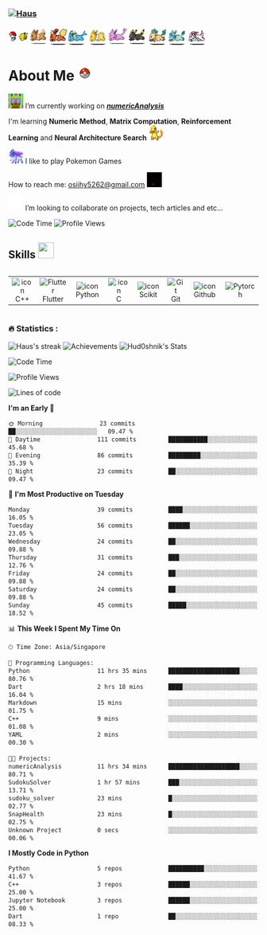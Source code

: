 <h3 align="left"><a href="https://github.com/Haus226">
   <img alt="Haus" src="https://readme-typing-svg.herokuapp.com?font=Fira+Code&pause=500&random=false&width=435&lines=Haus;AI%2FMath+enthusiast&width=700&height=60&color=68C3D4&vCenter=true&size=52" alt="Typing SVG"></a>
</h3>

 <div style="display: flex;">
     <img src="assets/pokemonashq.gif" alt="Pikachu" width="40" height="40">
     <img src="assets/eevee.gif" alt="Pikachu" width="40" height="40">
     <img src="assets/flareon.gif" alt="Pikachu" width="40" height="40">
     <img src="assets/vaporeon.gif" alt="Pikachu" width="40" height="40">
     <img src="assets/jolteon.gif" alt="Pikachu" width="40" height="40">
     <img src="assets/espeon.gif" alt="Pikachu" width="40" height="40">
     <img src="assets/umbreon.gif" alt="Pikachu" width="40" height="40">
     <img src="assets/leafeon.gif" alt="Pikachu" width="40" height="40">
     <img src="assets/glaceon.gif" alt="Pikachu" width="40" height="40">
     <img src="assets/sylveon.gif" alt="Pikachu" width="40" height="40">
 </div>

<h1 align="left">
   About Me
   <img src="assets/pokeball-throwing.gif" alt="Pikachu" width="30" height="30">
</h1>




<img src="assets/pikachu.gif" alt="Pikachu" width="30" height="30"> I’m currently working on ___[numericAnalysis](https://github.com/Haus226/numericAnalysis)___

I'm learning __Numeric Method__, __Matrix Computation__, __Reinforcement Learning__ and __Neural Architecture Search__ <img src="assets/charmander_shiny.gif" alt="Pikachu" width="30" height="30">

<img src="assets/suicune.gif" alt="Pikachu" width="30" height="30"> I like to play Pokemon Games 

How to reach me: osiihy5262@gmail.com <img src="assets/valor.gif" alt="Pikachu" width="30" height="30">

<img src="assets/sylveon_peek.gif" alt="Pikachu" width="30" height="30">  I’m looking to collaborate on projects, tech articles and etc... 

  
![Code Time](http://img.shields.io/badge/Code%20Time-27%20hrs%2023%20mins-blue) ![Profile Views](http://img.shields.io/badge/Profile%20Views-180-blue)

<h2> Skills <img src = "https://raw.githubusercontent.com/rahulbanerjee26/githubProfileReadmeGenerator/main/gifs/code.gif" width = 32px height=32px> </h2>


<div style="display: flex; justify-content: center;">
  <table>

   <td align="center" width="96">
     <img src="https://techstack-generator.vercel.app/cpp-icon.svg" alt="icon" width="65" height="65" />
     <br>C++
   </td>
   <td align="center" width="96">
     <img src="https://raw.githubusercontent.com/rahulbanerjee26/githubAboutMeGenerator/main/icons/flutter.svg" width="65" height="65" alt="Flutter" />
     <br>Flutter
   </td>
   <td align="center" width="96">
     <img src="https://techstack-generator.vercel.app/python-icon.svg" alt="icon" width="65" height="65" />
     <br>Python
   </td>
         <td align="center" width="96">
     <img src='https://raw.githubusercontent.com/rahulbanerjee26/githubAboutMeGenerator/main/icons/c.svg' alt="icon" width="65" height="65" />
     <br>C
   </td>


 <td align="center" width="96">
  <img src='https://raw.githubusercontent.com/rahulbanerjee26/githubAboutMeGenerator/main/icons/scikit.svg' alt="icon" width="65" height="65" />
  <br>Scikit
   </td>
   <td align="center" width="96">
     <img src="https://user-images.githubusercontent.com/25181517/192108372-f71d70ac-7ae6-4c0d-8395-51d8870c2ef0.png"
       width="48" height="48" alt="Git" />
     <br>Git
   </td>
   <td align="center" width="96">
     <img src="https://techstack-generator.vercel.app/github-icon.svg" alt="icon" width="65" height="65" />
     <br>Github
   </td>
         <td align="center" width="96">
       <img src='https://raw.githubusercontent.com/rahulbanerjee26/githubAboutMeGenerator/main/icons/pytorch.svg' width="48" height="48" alt="Pytorch" />

  </table>
</div>


<h3>🔥 Statistics :</h3>


<img alt="Haus's streak" src="http://github-readme-streak-stats.herokuapp.com?user=Haus226&theme=monokai&hide_border=true&date_format=j%20M%5B%20Y%5D&background=1F222E&stroke=FFFFFF&currStreakLabel=FFE8D1&sideLabels=FFE8D1&ring=68C3D4&fire=568EA3&currStreakNum=FFFFFF&sideNums=68C3D4"/>


<img alt="Achievements" src="https://github-profile-trophy.vercel.app/?username=Haus226&theme=nord&title=MultiLanguage,Commits,Followers,Stars&no-frame=true&margin-w=18"/>
<img alt="Hud0shnik's Stats" src="https://denvercoder1-github-readme-stats.vercel.app/api/?username=Haus226&show_icons=true&include_all_commits=true&count_private=true&theme=react&hide_border=true&bg_color=1F222E&title_color=68C3D4&icon_color=FFE8D1&hide_title=true&hide=contribs"/>



<!--START_SECTION:waka-->
![Code Time](http://img.shields.io/badge/Code%20Time-31%20hrs%2042%20mins-blue)

![Profile Views](http://img.shields.io/badge/Profile%20Views-96-blue)

![Lines of code](https://img.shields.io/badge/From%20Hello%20World%20I%27ve%20Written-216.5%20thousand%20lines%20of%20code-blue)

**I'm an Early 🐤** 

```text
🌞 Morning                23 commits          ██░░░░░░░░░░░░░░░░░░░░░░░   09.47 % 
🌆 Daytime                111 commits         ███████████░░░░░░░░░░░░░░   45.68 % 
🌃 Evening                86 commits          █████████░░░░░░░░░░░░░░░░   35.39 % 
🌙 Night                  23 commits          ██░░░░░░░░░░░░░░░░░░░░░░░   09.47 % 
```
📅 **I'm Most Productive on Tuesday** 

```text
Monday                   39 commits          ████░░░░░░░░░░░░░░░░░░░░░   16.05 % 
Tuesday                  56 commits          ██████░░░░░░░░░░░░░░░░░░░   23.05 % 
Wednesday                24 commits          ██░░░░░░░░░░░░░░░░░░░░░░░   09.88 % 
Thursday                 31 commits          ███░░░░░░░░░░░░░░░░░░░░░░   12.76 % 
Friday                   24 commits          ██░░░░░░░░░░░░░░░░░░░░░░░   09.88 % 
Saturday                 24 commits          ██░░░░░░░░░░░░░░░░░░░░░░░   09.88 % 
Sunday                   45 commits          █████░░░░░░░░░░░░░░░░░░░░   18.52 % 
```


📊 **This Week I Spent My Time On** 

```text
🕑︎ Time Zone: Asia/Singapore

💬 Programming Languages: 
Python                   11 hrs 35 mins      ████████████████████░░░░░   80.76 % 
Dart                     2 hrs 18 mins       ████░░░░░░░░░░░░░░░░░░░░░   16.04 % 
Markdown                 15 mins             ░░░░░░░░░░░░░░░░░░░░░░░░░   01.75 % 
C++                      9 mins              ░░░░░░░░░░░░░░░░░░░░░░░░░   01.08 % 
YAML                     2 mins              ░░░░░░░░░░░░░░░░░░░░░░░░░   00.30 % 

🐱‍💻 Projects: 
numericAnalysis          11 hrs 34 mins      ████████████████████░░░░░   80.71 % 
SudokuSolver             1 hr 57 mins        ███░░░░░░░░░░░░░░░░░░░░░░   13.71 % 
sudoku_solver            23 mins             █░░░░░░░░░░░░░░░░░░░░░░░░   02.77 % 
SnapHealth               23 mins             █░░░░░░░░░░░░░░░░░░░░░░░░   02.75 % 
Unknown Project          0 secs              ░░░░░░░░░░░░░░░░░░░░░░░░░   00.06 % 
```

**I Mostly Code in Python** 

```text
Python                   5 repos             ██████████░░░░░░░░░░░░░░░   41.67 % 
C++                      3 repos             ██████░░░░░░░░░░░░░░░░░░░   25.00 % 
Jupyter Notebook         3 repos             ██████░░░░░░░░░░░░░░░░░░░   25.00 % 
Dart                     1 repo              ██░░░░░░░░░░░░░░░░░░░░░░░   08.33 % 
```




<!--END_SECTION:waka-->




